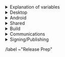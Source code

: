 <details>
  <summary>Explanation of variables</summary>

- `$(BUILD_SERVER)` : the server the main builder is using to build a tor-browser release
- `$(STAGING_SERVER)` : the server the signer is using to to run the signing process
- `$(ESR_VERSION)` : the Mozilla defined ESR version, used in various places for building tor-browser tags, labels, etc
    - example : `91.6.0`
- `$(RR_VERSION)` : the Mozilla defined Rapid-Release version; Tor Browser for Android is based off of the `$(ESR_VERSION)`, but Mozilla's Firefox for Android is based off of the `$(RR_VERSION)` so we need to keep track of security vulnerabilities to backport from the monthly Rapid-Release train and our frozen ESR train.
    - example: `103`
- `$(ESR_TAG)` : the Mozilla defined hg (Mercurial) tag associated with `$(ESR_VERSION)`
    - exmaple : `FIREFOX_91_7_0esr_BUILD2`
- `$(ESR_TAG_PREV)` : the Mozilla defined hg (Mercurial) tag associated with the previous ESR version when rebasing (ie, the ESR version we are rebasing from)
- `$(TOR_BROWSER_MAJOR)` : the Tor Browser major version
    - example : `11`
- `$(TOR_BROWSER_MINOR)` : the Tor Browser minor version
    - example : either `0` or `5`; Alpha's is always `(Stable + 5) % 10`
- `$(BUILD_N)` : a project's build revision within a its branch; this is separate from the `$(TOR_BROWSER_BUILD_N)` value; many of the Firefox-related projects have a `$(BUILD_N)` suffix and may differ between projects even when they contribute to the same build.
    - example : `build1`
- `$(TOR_BROWSER_BUILD_N)` : the tor-browser build revision for a given Tor Browser release; used in tagging git commits
    - example : `build2`
    - **NOTE** : A project's `$(BUILD_N)` and `$(TOR_BROWSER_BUILD_N)` may be the same, but it is possible for them to diverge. For example :
        - if we have multiple Tor Browser releases on a given ESR branch the two will become out of sync as the `$(BUILD_N)` value will increase, while the `$(TOR_BROWSER_BUILD_N)` value may stay at `build1` (but the `$(TOR_BROWSER_VERSION)` will increase)
        - if we have build failures unrelated to `tor-browser`, the `$(TOR_BROWSER_BUILD_N)` value will increase while the `$(BUILD_N)` will stay the same.
- `$(TOR_BROWSER_VERSION)` : the published Tor Browser version
    - example : `11.5a6`, `11.0.7`
- `$(TOR_BROWSER_BRANCH)` : the full name of tor-browser branch
    - typically of the form: `tor-browser-$(ESR_VERSION)esr-$(TOR_BROWSER_MAJOR).$(TOR-BROWSER_MINOR)-1`
- `$(TOR_BROWSER_BRANCH_PREV)` : the full name of the previous tor-browser branch (when rebasing)
</details>

<details>
    <summary>Desktop</summary>

### **torbutton** : https://gitlab.torproject.org/tpo/applications/torbutton.git
- [ ] Update translations :
  - [ ] `./import-translations.sh`
    - **NOTE** : if there are no new strings imported then we are done here
  - [ ] Commit with message `Translation updates`
    - **NOTE** : only add files which are already being tracked
- [ ] fixup! `tor-browser`'s `Bug 10760 : Integrate TorButton to TorBrowser core` issue to point to updated `torbutton` commit

</details>

<details>
    <summary>Android</summary>

### **Security Vulnerabilities Backport** : https://www.mozilla.org/en-US/security/advisories/
- [ ] Create tor-browser issue `Backport Android-specific Firefox $(RR_VERSION) to ESR $(ESR_VERSION)-based Tor Browser`
  - [ ] Link new backport issue to this release prep issue
- [ ] Go through any `Security Vulnerabilities fixed in Firefox $(RR_VERSION)` (or similar) and create list of CVEs which affect Android that need to be a backported
  - Potentially Affected Components:
    - `firefox`/`geckoview`
    - `application-services`
    - `android-components`
    - `fenix`

### **application-services** ***(Optional)*** : *TODO: we need to setup a gitlab copy of this repo that we can apply security backports to*
- [ ] Backport any Android-specific security fixes from Firefox rapid-release
- [ ] Sign/Tag commit:
  - Tag : `application-services-$(ESR_VERSION)-$(TOR_BROWSER_MAJOR).$(TOR_BROWSER_MINOR)-1-$(BUILD_N)`
  - Message: `Tagging $(BUILD_N) for $(ESR_VERSION)-based stable`
- [ ] Push tag to `origin`

### **android-components** ***(Optional)*** : https://gitlab.torproject.org/tpo/applications/android-components.git
- [ ] Backport any Android-specific security fixes from Firefox rapid-release
- [ ] Sign/Tag commit:
  - Tag : `android-components-$(ESR_VERSION)-$(TOR_BROWSER_MAJOR).$(TOR_BROWSER_MINOR)-1-$(BUILD_N)`
  - Message: `Tagging $(BUILD_N) for $(ESR_VERSION)-based stable)`
- [ ] Push tag to `origin`

### **fenix** ***(Optional)*** : https://gitlab.torproject.org/tpo/applications/fenix.git
- [ ] Backport any Android-specific security fixes from Firefox rapid-release
- [ ] Sign/Tag commit:
  - Tag : `tor-browser-$(ESR_VERSION)-$(TOR_BROWSER_MAJOR).$(TOR_BROWSER_MINOR)-1-$(BUILD_N)`
  - Message: `Tagging $(BUILD_N) for $(ESR_VERSION)-based stable)`
- [ ] Push tag to `origin`

</details>

<details>
    <summary>Shared</summary>

### tor-browser: https://gitlab.torproject.org/tpo/applications/tor-browser.git
- [ ] ***(Optional)*** Backport any Android-specific security fixes from Firefox rapid-release
- [ ] ***(Optional, Chemspill)*** Backport security-fixes to both `tor-browser` and `base-browser` branches
- [ ] ***(Optional)*** Rebase to `$(ESR_VERSION)`
  - [ ] Find the Firefox hg tag here : https://hg.mozilla.org/releases/mozilla-esr102/tags
    - [ ] `$(ESR_TAG)` : `<INSERT_TAG_HERE>`
  - [ ] Identify the hg patch associated with above hg tag, and find the equivalent `gecko-dev` git commit (search by commit message)
    - [ ] `gecko-dev` commit : `<INSERT_COMMIT_HASH_HERE>`
    - [ ] Sign/Tag commit :
      - Tag : `$(ESR_TAG)`
      - Message : `Hg tag $(ESR_TAG)`
  - [ ] Create new branches with the discovered `gecko-dev` commit as `HEAD` named:
    - [ ] `base-browser-$(ESR_VERSION)esr-$(TOR_BROWSER_MAJOR).$(TOR-BROWSER_MINOR)-1`
    - [ ] `tor-browser-$(ESR_VERSION)esr-$(TOR_BROWSER_MAJOR).$(TOR-BROWSER_MINOR)-1`
  - [ ] Push new branches and esr tag to origin
  - [ ] Rebase previous `base-browser` patches onto the `gecko-dev` commit
  - [ ] Rebase previous `tor-browser` patches onto the new `base-browser` branch
  - [ ] Compare patch-sets (ensure nothing *weird* happened during rebase):
    - [ ] rangediff: `git range-diff $(ESR_TAG_PREV)..$(TOR_BROWSER_BRANCH_PREV) $(ESR_TAG)..$(TOR_BROWSER_BRANCH)`
    - [ ] diff of diffs:
        -  Do the diff between `current_patchset.diff` and `rebased_patchset.diff` with your preferred `$(DIFF_TOOL)` and look at differences on lines that starts with + or -
        - [ ] `git diff $(ESR_TAG_PREV)..$(TOR_BROWSER_BRANCH_PREV) > current_patchset.diff`
        - [ ] `git diff $(ESR_TAG)..$(TOR_BROWSER_BRANCH) > rebased_patchset.diff`
        - [ ] `$(DIFF_TOOL) current_patchset.diff rebased_patchset.diff`
  - [ ] Open MR for the rebase
- [ ] Sign/Tag `base-browser` commit:
  - **NOTE** : Currently we are using the `Bug 40926: Implemented the New Identity feature` commit as the final commit of `base-browser` before `tor-browser`
  - Tag : `base-browser-$(ESR_VERSION)esr-$(TOR_BROWSER_MAJOR).$(TOR_BROWSER_MINOR)-1-build1`
  - Message: `Tagging build1 for $(ESR_VERSION)esr-based stable`
- [ ] Sign/Tag `tor-browser` commit :
  - Tag : `tor-browser-$(ESR_VERSION)esr-$(TOR_BROWSER_MAJOR).$(TOR_BROWSER_MINOR)-1-$(FIREFOX_BUILD_N)`
  - Message : `Tagging $(FIREFOX_BUILD_N) for $(ESR_VERSION)esr-based stable`
- [ ] Push rebased branches and tags to `origin`

</details>

<details>
    <summary>Build</summary>

### tor-browser-build: https://gitlab.torproject.org/tpo/applications/tor-browser-build.git
Tor Browser Alpha (and Nightly) are on the `main` branch, while Stable lives in the various `maint-$(TOR_BROWSER_MAJOR).$(TOR_BROWSER_MINOR)` (and possibly more specific) branches

- [ ] Update `rbm.conf`
  - [ ] `var/torbrowser_version` : update to next version
  - [ ] `var/torbrowser_build` : update to `$(TOR_BROWSER_BUILD_N)`
  - [ ] ***(Optional, Desktop)*** `var/torbrowser_incremental_from` : update to previous Desktop version
    - [ ] **IMPORTANT**: Really *actually* make sure this is the previous Desktop version or else the `make incrementals-*` step will fail
- [ ] ***(Optional)*** Update Desktop-specific build configs
  - [ ] Update `projects/firefox/config`
    - [ ] `git_hash` : update the `$(BUILD_N)` section to match `tor-browser` tag
    - [ ] ***(Optional)*** `var/firefox_platform_version` : update to latest `$(ESR_VERSION)` if rebased
  - [ ] Update `projects/translation-base-browser/config`
    - [ ] `git_hash` : update with `HEAD` commit of project's `base-browser` branch
  - [ ] Update `projects/translation-base-browser-fluent/config`
    - [ ] `git_hash` : update with `HEAD` commit of project's `basebrowser-newidentityftl` branch
- [ ] ***(Optional)*** Update Android-specific build configs
  - [ ] ***(Optional)*** Update `projects/geckoview/config`
    - [ ] `git_hash` : update the `$(BUILD_N)` section to match `tor-browser` tag
    - [ ] ***(Optional)*** `var/geckoview_version` : update to latest `$(ESR_VERSION)` if rebased
  - [ ] Update `projects/tba-translations/config`:
    - [ ]  `git_hash` : update with `HEAD` commit of project's `fenix-torbrowserstringsxml` branch
  - [ ] ***(Optional)*** Update `projects/tor-android-service/config`
    - [ ] `git_hash` : update with `HEAD` commit of project's `main` branch
  - [ ] ***(Optional)*** Update `projects/application-services/config`:
    **NOTE** we don't currently have any of our own patches for this project
    - [ ] `git_hash` : update to appropriate git commit associated with `$(ESR_VERSION)`
  - [ ] ***(Optional)*** Update `projects/android-components/config`:
    - [ ] `git_hash` : update the `$(BUILD_N)` section to match `android-components` tag
  - [ ] ***(Optional)*** Update `projects/fenix/config`
    - [ ] `git_hash` : update the `$(BUILD_N)` section to match `fenix` tag
    - [ ] ***(Optional)*** `var/fenix_version` : update to latest `$(ESR_VERSION)` if rebased
  - [ ] Update allowed_addons.json by running (from `tor-browser-build` root):
    - `./tools/fetch_allowed_addons.py > projects/browser/allowed_addons.json`
- [ ] Update common build configs
  - [ ] Check for NoScript updates here : https://addons.mozilla.org/en-US/firefox/addon/noscript
    - [ ] ***(Optional)*** If new version available, update `noscript` section of `input_files` in `projects/browser/config`
      - [ ] `URL`
      - [ ] `sha256sum`
  - [ ] Check for OpenSSL updates here : https://www.openssl.org/source/
    - [ ] ***(Optional)*** If new 1.X.Y version available, update `projects/openssl/config`
      - [ ] `version` : update to next 1.X.Y version
      - [ ] `input_files/sha256sum` : update to sha256 sum of source tarball
  - [ ] Check for zlib updates here: https://github.com/madler/zlib/releases
    - [ ] **(Optional)** If new tag available, update `projects/zlib/config`
      - [ ] `version` : update to next release tag
  - [ ] Check for tor updates here : https://gitlab.torproject.org/tpo/core/tor/-/tags
    - [ ] ***(Optional)*** Update `projects/tor/config` 
      - [ ] `version` : update to latest non `-alpha` tag (ping @dgoulet or @ahf if unsure)
  - [ ] Check for go updates here : https://golang.org/dl
    - **NOTE** : Tor Browser Stable uses the latest of the *previous* Stable major series go version (apart from the transition phase from Tor Browser Alpha to Stable, in which case Tor Browser Stable may use the latest major series go version)
    - [ ] ***(Optional)*** Update `projects/go/config`
      - [ ] `version` : update go version
      - [ ] `input_files/sha256sum` for `go` : update sha256sum of archive (sha256 sums are displayed on the go download page)
  - [ ] ***(Optional)*** Update the manual
    - [ ] Go to https://gitlab.torproject.org/tpo/web/manual/-/jobs/
    - [ ] Open the latest build stage
    - [ ] Download the artifacts (they come in a .zip file).
    - [ ] Rename it to `manual_$PIPELINEID.zip`
    - [ ] Upload it to people.tpo
    - [ ] Update `projects/manual/config`
      - [ ] Change the version to `$PIPELINEID`
      - [ ] Update the hash in the input_files section
      - [ ] Update the URL if you have uploaded to a different people.tpo home
- [ ] Update `ChangeLog.txt`
  - [ ] Ensure ChangeLog.txt is sync'd between alpha and stable branches
- [ ] Open MR with above changes
- [ ] Begin build on `$(BUILD_SERVER)` (and fix any issues which come up and update MR)
- [ ] Sign/Tag commit: `make signtag-release`
- [ ] Push tag to origin
</details>

<details>
	<summary>Communications</summary>

### notify stakeholders
- [ ] Email tor-qa mailing list: tor-qa@lists.torproject.org
  - [ ] Provide links to unsigned builds on `$(BUILD_SERVER)`
  - [ ] Note any new functionality which needs testing
  - [ ] Link to any known issues
- [ ] Email downstream consumers:
  - Recipients:
    - [ ] Tails dev mailing list: tails-dev@boum.org
    - [ ] Guardian Project: nathan@guardianproject.info
    - [ ] torbrowser-launcher: micah@micahflee.com
  - [ ] Provide links to unsigned builds on `$(BUILD_SERVER)`
  - [ ] Note any changes which may affect packaging/downstream integration
- [ ] Email upstream stakeholders:
  - [ ] ***(Optional, after ESR migration)*** Cloudflare: ask-research@cloudflare.com
    - **NOTE** :  We need to provide them with updated user agent string so they can update their internal machinery to prevent Tor Browser users from getting so many CAPTCHAs

</details>

<details>
  <summary>Signing/Publishing</summary>

### signing + publishing
- [ ] Ensure builders have matching builds
- [ ] On `$(STAGING_SERVER)`, ensure updated:
  - [ ] `tor-browser-build/tools/signing/set-config`
    - `NSS_DB_DIR` : location of the `nssdb7` directory
  - [ ]  `tor-browser-build/tools/signing/set-config.hosts`
    - `ssh_host_builder` : ssh hostname of machine with unsigned builds
      - **NOTE** : `tor-browser-build` is expected to be in the `$HOME` directory)
    - `ssh_host_linux_signer` : ssh hostname of linux signing machine
    - `ssh_host_macos_signer` : ssh hostname of macOS signing machine
  - [ ] `tor-browser-build/tools/signing/set-config.macos-notarization`
    - `macos_notarization_user` : the email login for a tor notariser Apple Developer account
  - [ ] `tor-browser-build/tools/signing/set-config.tbb-version`
    - `tbb_version` : tor browser version string, same as `var/torbrowser_version` in `rbm.conf` (examples: `11.5a12`, `11.0.13`)
    - `tbb_version_build` : the tor-browser-build build number (if `var/torbrowser_build` in `rbm.conf` is `buildN` then this value is `N`)
    - `tbb_version_type` : either `alpha` for alpha releases or `release` for stable releases
- [ ] On `$(STAGING_SERVER)` in a separate `screen` session, run the macOS proxy script:
    - `cd tor-browser-build/tools/signing/`
    - `./macos-signer-proxy`
- [ ] On `$(STAGING_SERVER)` in a separate `screen` session, ensure tor daemon is running with SOCKS5 proxy on the default port 9050
- [ ] apk signing : copy signed `*multi.apk` files to the unsigned build outputs directory
- [ ] run do-all-signing script:
    - `cd tor-browser-build/tools/signing/`
    - `./do-all-signing.sh`
- **NOTE**: at this point the signed binaries should have been copied to `staticiforme`
- [ ] Update `staticiforme.torproject.org`:
  - From `screen` session on `staticiforme.torproject.org`:
  - [ ] Remove old release data from following places:
    - **NOTE** : Skip this step if the current release is Android or Desktop *only*
    - [ ] `/srv/cdn-master.torproject.org/htdocs/aus1/torbrowser`
    - [ ] `/srv/dist-master.torproject.org/htdocs/torbrowser`
  - [ ] Static update components : `static-update-component cdn.torproject.org && static-update-component dist.torproject.org`
  - [ ] Enable update responses : `./deploy_update_responses-alpha.sh`
- [ ] Publish APKs to Google Play:
  - Log into https://play.google.com/apps/publish
  - Select `Tor Browser` app
  - Navigate to `Release > Production` and click `Create new release` button
  - [ ] Upload the `*.multi.apk` APKs
  - [ ] Update Release Name to Tor Browser version number
  - [ ] Update Release Notes
    - Next to 'Release notes', click `Copy from a previous release`
    - [ ] Edit blog post url to point to most recent blog post
  - Save, review, and configure rollout percentage
    - [ ] 25% rollout when publishing a scheduled update
    - [ ] 100% rollout when publishing a security-driven release
  - [ ] Update rollout percentage to 100% after confirmed no major issues

### website: https://gitlab.torproject.org/tpo/web/tpo.git
- [ ] `databags/versions.ini` : Update the downloads versions
    - `torbrowser-stable/version` : sort of a catch-all for latest stable version
    - `torbrowser-alpha/version` : sort of a catch-all for latest stable version
    - `torbrowser-*-stable/version` : platform-specific stable versions
    - `torbrowser-*-alpha/version` : platform-specific alpha versions
    - `tor-stable`,`tor-alpha` : set by tor devs, do not touch
- [ ] Push to origin as new branch, open 'Draft :' MR
- [ ] Remove `Draft:` from MR once signed-packages are uploaded
- [ ] Merge
- [ ] Publish after CI passes and builds are published

### blog: https://gitlab.torproject.org/tpo/web/blog.git

- [ ] Duplicate previous Stable or Alpha release blog post as appropriate to new directory under `content/blog/new-release-tor-browser-$(TOR_BROWSER_VERSION)` and update with info on release :
    - [ ] Update Tor Browser version numbers
    - [ ] Note any ESR rebase
    - [ ] Link to any Firefox security updates from ESR upgrade
    - [ ] Link to any Android-specific security backports
    - [ ] Note any updates to :
      - tor
      - OpenSSL
      - NoScript
    - [ ] Convert ChangeLog.txt to markdown format used here by :
      - `tor-browser-build/tools/changelog-format-blog-post`
- [ ] Push to origin as new branch, open `Draft:` MR
- [ ] Remove `Draft:` from MR once signed-packages are uploaded
- [ ] Merge
- [ ] Publish after CI passes and website has been updated

### tor-announce mailing list
- [ ] Send an email to tor-announce@lists.torproject.org, using the same content as the blog post and subject "Tor Browser $version is released".

</details>

/label ~"Release Prep"

